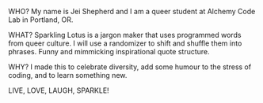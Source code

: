 WHO?
My name is Jei Shepherd and I am a queer student at Alchemy Code Lab in Portland, OR.

WHAT? Sparkling Lotus
is a jargon maker that uses programmed words from queer culture. I will use a randomizer to shift and shuffle them into phrases. Funny and mimmicking inspirational quote structure.

WHY?
 I made this to celebrate diversity, add some humour to the stress of coding, and to learn something new.

 LIVE, LOVE, LAUGH, SPARKLE!
 